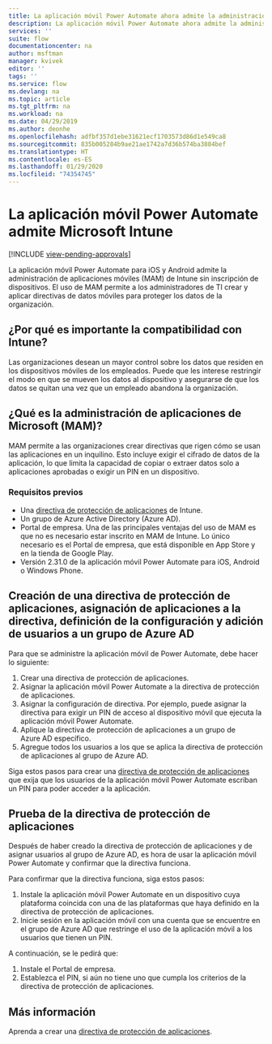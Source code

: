 ```yaml
---
title: La aplicación móvil Power Automate ahora admite la administración de aplicaciones móviles de Microsoft Intune. | Microsoft Docs
description: La aplicación móvil Power Automate ahora admite la administración de aplicaciones móviles de Microsoft Intune.
services: ''
suite: flow
documentationcenter: na
author: msftman
manager: kvivek
editor: ''
tags: ''
ms.service: flow
ms.devlang: na
ms.topic: article
ms.tgt_pltfrm: na
ms.workload: na
ms.date: 04/29/2019
ms.author: deonhe
ms.openlocfilehash: adfbf357d1ebe31621ecf1703573d86d1e549ca8
ms.sourcegitcommit: 835b005284b9ae21ae1742a7d36b574ba3884bef
ms.translationtype: HT
ms.contentlocale: es-ES
ms.lasthandoff: 01/29/2020
ms.locfileid: "74354745"
---
```

# <a name="power-automate-mobile-app-supports-microsoft-intune"></a>La aplicación móvil Power Automate admite Microsoft Intune
[!INCLUDE [view-pending-approvals](includes/cc-rebrand.md)]

La aplicación móvil Power Automate para iOS y Android admite la administración de aplicaciones móviles (MAM) de Intune sin inscripción de dispositivos. El uso de MAM permite a los administradores de TI crear y aplicar directivas de datos móviles para proteger los datos de la organización.

## <a name="why-intune-support-is-important"></a>¿Por qué es importante la compatibilidad con Intune?

Las organizaciones desean un mayor control sobre los datos que residen en los dispositivos móviles de los empleados. Puede que les interese restringir el modo en que se mueven los datos al dispositivo y asegurarse de que los datos se quitan una vez que un empleado abandona la organización.

## <a name="what-is-microsoft-application-management-mam"></a>¿Qué es la administración de aplicaciones de Microsoft (MAM)?

MAM permite a las organizaciones crear directivas que rigen cómo se usan las aplicaciones en un inquilino. Esto incluye exigir el cifrado de datos de la aplicación, lo que limita la capacidad de copiar o extraer datos solo a aplicaciones aprobadas o exigir un PIN en un dispositivo.

### <a name="prerequisites"></a>Requisitos previos

- Una [directiva de protección de aplicaciones](https://docs.microsoft.com/intune/app-protection-policies) de Intune.
- Un grupo de Azure Active Directory (Azure AD).
- Portal de empresa. Una de las principales ventajas del uso de MAM es que no es necesario estar inscrito en MAM de Intune. Lo único necesario es el Portal de empresa, que está disponible en App Store y en la tienda de Google Play.
- Versión 2.31.0 de la aplicación móvil Power Automate para iOS, Android o Windows Phone.

## <a name="create-an-app-protection-policy-assign-apps-to-the-policy-define-settings-and-add-users-to-an-azure-ad-group"></a>Creación de una directiva de protección de aplicaciones, asignación de aplicaciones a la directiva, definición de la configuración y adición de usuarios a un grupo de Azure AD

Para que se administre la aplicación móvil de Power Automate, debe hacer lo siguiente:

1. Crear una directiva de protección de aplicaciones.
1. Asignar la aplicación móvil Power Automate a la directiva de protección de aplicaciones.
1. Asignar la configuración de directiva. Por ejemplo, puede asignar la directiva para exigir un PIN de acceso al dispositivo móvil que ejecuta la aplicación móvil Power Automate.
1. Aplique la directiva de protección de aplicaciones a un grupo de Azure AD específico.
1. Agregue todos los usuarios a los que se aplica la directiva de protección de aplicaciones al grupo de Azure AD.

Siga estos pasos para crear una [directiva de protección de aplicaciones](https://docs.microsoft.com/intune/app-protection-policies) que exija que los usuarios de la aplicación móvil Power Automate escriban un PIN para poder acceder a la aplicación. 


## <a name="test-the-app-protection-policy"></a>Prueba de la directiva de protección de aplicaciones

Después de haber creado la directiva de protección de aplicaciones y de asignar usuarios al grupo de Azure AD, es hora de usar la aplicación móvil Power Automate y confirmar que la directiva funciona.

Para confirmar que la directiva funciona, siga estos pasos:

1. Instale la aplicación móvil Power Automate en un dispositivo cuya plataforma coincida con una de las plataformas que haya definido en la directiva de protección de aplicaciones.
1. Inicie sesión en la aplicación móvil con una cuenta que se encuentre en el grupo de Azure AD que restringe el uso de la aplicación móvil a los usuarios que tienen un PIN.

A continuación, se le pedirá que:
1. Instale el Portal de empresa.
1. Establezca el PIN, si aún no tiene uno que cumpla los criterios de la directiva de protección de aplicaciones.


## <a name="learn-more"></a>Más información

Aprenda a crear una [directiva de protección de aplicaciones](https://docs.microsoft.com/intune/app-protection-policies).

